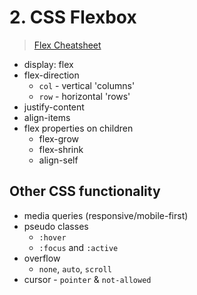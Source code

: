 # 2. CSS Flexbox

> [Flex Cheatsheet](https://yoksel.github.io/flex-cheatsheet/)

- display: flex
- flex-direction
  - `col` - vertical 'columns'
  - `row` - horizontal 'rows'
- justify-content
- align-items
- flex properties on children
  - flex-grow
  - flex-shrink
  - align-self

## Other CSS functionality

- media queries (responsive/mobile-first)
- pseudo classes
  - `:hover`
  - `:focus` and `:active`
- overflow
  - `none`, `auto`, `scroll`
- cursor - `pointer` & `not-allowed`
